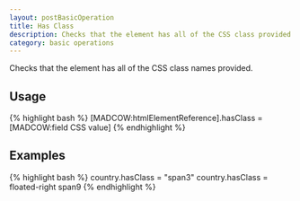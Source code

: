 ```yaml
---
layout: postBasicOperation
title: Has Class
description: Checks that the element has all of the CSS class provided
category: basic operations
---
```


Checks that the element has all of the CSS class names provided.

## Usage

{% highlight bash %}
[MADCOW:htmlElementReference].hasClass = [MADCOW:field CSS value]
{% endhighlight %}

## Examples

{% highlight bash %}
country.hasClass = "span3"
country.hasClass = floated-right span9
{% endhighlight %}



